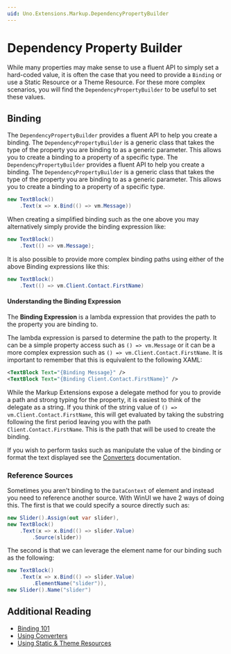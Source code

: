```yaml
---
uid: Uno.Extensions.Markup.DependencyPropertyBuilder
---
```

# Dependency Property Builder

While many properties may make sense to use a fluent API to simply set a hard-coded value, it is often the case that you need to provide a `Binding` or use a Static Resource or a Theme Resource. For these more complex scenarios, you will find the `DependencyPropertyBuilder` to be useful to set these values.

## Binding

The `DependencyPropertyBuilder` provides a fluent API to help you create a binding. The `DependencyPropertyBuilder` is a generic class that takes the type of the property you are binding to as a generic parameter. This allows you to create a binding to a property of a specific type. The `DependencyPropertyBuilder` provides a fluent API to help you create a binding. The `DependencyPropertyBuilder` is a generic class that takes the type of the property you are binding to as a generic parameter. This allows you to create a binding to a property of a specific type.

```cs
new TextBlock()
    .Text(x => x.Bind(() => vm.Message))
```

When creating a simplified binding such as the one above you may alternatively simply provide the binding expression like:

```cs
new TextBlock()
    .Text(() => vm.Message);
```

It is also possible to provide more complex binding paths using either of the above Binding expressions like this:

```cs
new TextBlock()
    .Text(() => vm.Client.Contact.FirstName)
```

#### Understanding the Binding Expression

The **Binding Expression** is a lambda expression that provides the path to the property you are binding to.

The lambda expression is parsed to determine the path to the property. It can be a simple property access such as `() => vm.Message` or it can be a more complex expression such as `() => vm.Client.Contact.FirstName`. It is important to remember that this is equivalent to the following XAML:

```xml
<TextBlock Text="{Binding Message}" />
<TextBlock Text="{Binding Client.Contact.FirstName}" />
```

While the Markup Extensions expose a delegate method for you to provide a path and strong typing for the property, it is easiest to think of the delegate as a string. If you think of the string value of `() => vm.Client.Contact.FirstName`, this will get evaluated by taking the substring following the first period leaving you with the path `Client.Contact.FirstName`. This is the path that will be used to create the binding.

If you wish to perform tasks such as manipulate the value of the binding or format the text displayed see the [Converters](xref:Overview.Markup.Converters) documentation.

### Reference Sources

Sometimes you aren't binding to the `DataContext` of element and instead you need to reference another source. With WinUI we have 2 ways of doing this. The first is that we could specify a source directly such as:

```cs
new Slider().Assign(out var slider),
new TextBlock()
    .Text(x => x.Bind(() => slider.Value)
        .Source(slider))
```

The second is that we can leverage the element name for our binding such as the following:

```cs
new TextBlock()
    .Text(x => x.Bind(() => slider.Value)
        .ElementName("slider")),
new Slider().Name("slider")
```

## Additional Reading

- [Binding 101](xref:Overview.Markup.Binding101)
- [Using Converters](xref:Overview.Markup.Converters)
- [Using Static &amp; Theme Resources](xref:Overview.Markup.StaticAndThemeResources)
